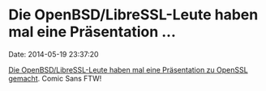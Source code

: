 Die OpenBSD/LibreSSL-Leute haben mal eine Präsentation \...
===========================================================

Date: 2014-05-19 23:37:20

[Die OpenBSD/LibreSSL-Leute haben mal eine Präsentation zu OpenSSL
gemacht](http://www.openbsd.org/papers/bsdcan14-libressl/mgp00001.html).
Comic Sans FTW!
